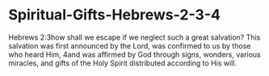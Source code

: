 # Spiritual-Gifts-Hebrews-2-3-4
Hebrews 2:3how shall we escape if we neglect such a great salvation? This salvation was first announced by the Lord, was confirmed to us by those who heard Him,  4and was affirmed by God through signs, wonders, various miracles, and gifts of the Holy Spirit distributed according to His will.

